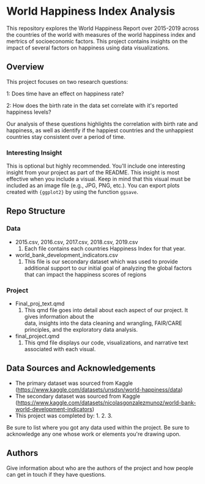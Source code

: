 # World Happiness Index Analysis

This repository explores the World Happiness Report over 2015-2019 across the countries of the world with measures of the world happiness index and mertrics of socioeconomic factors. This project contains insights on the impact of several factors on happiness using data visualizations. 

## Overview

This project focuses on two research questions:
 
 1: Does time have an effect on happiness rate?

 2: How does the birth rate in the data set correlate with it's reported happiness        levels?

Our analysis of these questions highlights the correlation with birth rate and happiness, as well as identify if the happiest countries and the unhappiest countries stay consistent over a period of time. 

### Interesting Insight

This is optional but highly recommended. You'll include one interesting insight from your project as part of the README. This insight is most effective when you include a visual. Keep in mind that this visual must be included as an image file (e.g., JPG, PNG, etc.). You can export plots created with `{ggplot2}` by using the function `ggsave`.


## Repo Structure

### Data
- 2015.csv, 2016.csv, 2017.csv, 2018.csv, 2019.csv
   1. Each file contains each countries Happiness Index for that year. 
- world_bank_development_indicators.csv
   1. This file is our secondary dataset which was used to provide       
       additional support to our initial goal of analyzing the global factors 
       that can impact the happiness scores of regions

### Project
- Final_proj_text.qmd
  1. This qmd file goes into detail about each aspect of our project. It gives information about the     
     data, insights into the data cleaning and wrangling, FAIR/CARE principles, and the exploratory data 
     analysis.
- final_project.qmd
  1. This qmd file displays our code, visualizations, and narrative text associated with each visual.  

## Data Sources and Acknowledgements

- The primary dataset was sourced from Kaggle (https://www.kaggle.com/datasets/unsdsn/world-happiness/data)
- The secondary dataset was sourced from Kaggle (https://www.kaggle.com/datasets/nicolasgonzalezmunoz/world-bank-world-development-indicators)
- This project was completed by:
  1.
  2.
  3. 

Be sure to list where you got any data used within the project. Be sure to acknowledge any one whose work or elements you're drawing upon.

## Authors

Give information about who are the authors of the project and how people can get in touch if they have questions.
